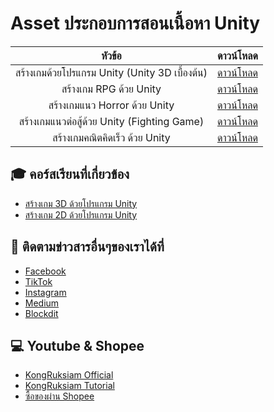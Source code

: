 # Asset ประกอบการสอนเนื้อหา Unity
| หัวข้อ | ดาวน์โหลด |
|:------------------------:|:----:|
|   สร้างเกมด้วยโปรแกรม Unity (Unity 3D เบื้องต้น)      | [ดาวน์โหลด](https://mega.nz/file/rOQ20JSA#0h2rY9WH6BwNDWQiH6J1vGG-QHERFyM1XVCffurKWvs) |
|   สร้างเกม RPG ด้วย Unity        | [ดาวน์โหลด](https://mega.nz/file/bLZUGDTR#duajhwXg1KDJ_rfdxFymF3vnkuXF4ivq5rsTZuX2Yvk) |
|   สร้างเกมแนว Horror ด้วย Unity        | [ดาวน์โหลด](https://mega.nz/file/3XZlDKpC#9UHnGjTlaEzMXIaZN6b63RL_auff3RBleuEbwa97C0Q) |
|   สร้างเกมแนวต่อสู้ด้วย Unity (Fighting Game)        | [ดาวน์โหลด](https://mega.nz/file/PPxkWSqY#zi6gukLpFVZbgsRRVVar96NPUHXwwihVbrwOJCXSt14) |
|   สร้างเกมคณิตคิดเร็ว ด้วย Unity        | [ดาวน์โหลด](https://mega.nz/file/ibRlmKLI#5Qi2R6scU4YWsoXlpzGOoWIl8t87ccinPkaM6I9ViK0) |

## 🎓 คอร์สเรียนที่เกี่ยวข้อง
- [สร้างเกม 3D ด้วยโปรแกรม Unity](https://www.udemy.com/course/unity-3d-game/?referralCode=F02D3B6DC87F9D3CB1CB)
- [สร้างเกม 2D ด้วยโปรแกรม Unity](https://www.udemy.com/course/unity-2d-tutorial/?referralCode=D74E1D9AA819BAA65847)

## 📢 ติดตามข่าวสารอื่นๆของเราได้ที่
- [Facebook](https://www.facebook.com/KongRuksiamTutorial)
- [TikTok](https://www.tiktok.com/@kongruksiamstudio)
- [Instagram](https://www.instagram.com/kongruksiamstudio)
- [Medium](https://medium.com/@kongruksiam)
- [Blockdit](https://www.blockdit.com/kongruksiamtutorial)

## 💻 Youtube & Shopee
- [KongRuksiam Official](https://www.youtube.com/@KongRuksiamOfficial)
- [KongRuksiam Tutorial](https://www.youtube.com/@KongRuksiamTutorial)
- [ซื้อของผ่าน Shopee](https://shope.ee/3plB9kVnPd)
